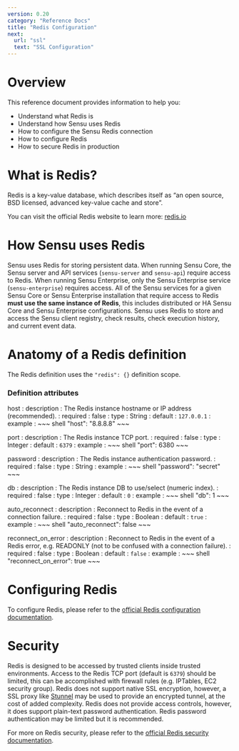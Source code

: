 ```yaml
---
version: 0.20
category: "Reference Docs"
title: "Redis Configuration"
next:
  url: "ssl"
  text: "SSL Configuration"
---
```


# Overview

This reference document provides information to help you:

- Understand what Redis is
- Understand how Sensu uses Redis
- How to configure the Sensu Redis connection
- How to configure Redis
- How to secure Redis in production

# What is Redis?

Redis is a key-value database, which describes itself as “an open source, BSD licensed, advanced key-value cache and store”.

You can visit the official Redis website to learn more: [redis.io](http://redis.io/)

# How Sensu uses Redis

Sensu uses Redis for storing persistent data. When running Sensu Core, the Sensu server and API services (`sensu-server` and `sensu-api`) require access to Redis. When running Sensu Enterprise, only the Sensu Enterprise service (`sensu-enterprise`) requires access. All of the Sensu services for a given Sensu Core or Sensu Enterprise installation that require access to Redis **must use the same instance of Redis**, this includes distributed or HA Sensu Core and Sensu Enterprise configurations. Sensu uses Redis to store and access the Sensu client registry, check results, check execution history, and current event data.

# Anatomy of a Redis definition

The Redis definition uses the `"redis": {}` definition scope.

### Definition attributes

host
: description
  : The Redis instance hostname or IP address (recommended).
: required
  : false
: type
  : String
: default
  : `127.0.0.1`
: example
  : ~~~ shell
    "host": "8.8.8.8"
    ~~~

port
: description
  : The Redis instance TCP port.
: required
  : false
: type
  : Integer
: default
  : `6379`
: example
  : ~~~ shell
    "port": 6380
    ~~~

password
: description
  : The Redis instance authentication password.
: required
  : false
: type
  : String
: example
  : ~~~ shell
    "password": "secret"
    ~~~

db
: description
  : The Redis instance DB to use/select (numeric index).
: required
  : false
: type
  : Integer
: default
  : `0`
: example
  : ~~~ shell
    "db": 1
    ~~~

auto_reconnect
: description
  : Reconnect to Redis in the event of a connection failure.
: required
  : false
: type
  : Boolean
: default
  : `true`
: example
  : ~~~ shell
    "auto_reconnect": false
    ~~~

reconnect_on_error
: description
  : Reconnect to Redis in the event of a Redis error, e.g. READONLY (not to be confused with a connection failure).
: required
  : false
: type
  : Boolean
: default
  : `false`
: example
  : ~~~ shell
    "reconnect_on_error": true
    ~~~

# Configuring Redis

To configure Redis, please refer to the [official Redis configuration documentation](http://redis.io/topics/config).

# Security

Redis is designed to be accessed by trusted clients inside trusted environments. Access to the Redis TCP port (default is `6379`) should be limited, this can be accomplished with firewall rules (e.g. IPTables, EC2 security group). Redis does not support native SSL encryption, however, a SSL proxy like [Stunnel](https://www.stunnel.org/index.html) may be used to provide an encrypted tunnel, at the cost of added complexity. Redis does not provide access controls, however, it does support plain-text password authentication. Redis password authentication may be limited but it is recommended.

For more on Redis security, please refer to the [official Redis security documentation](http://redis.io/topics/security).
